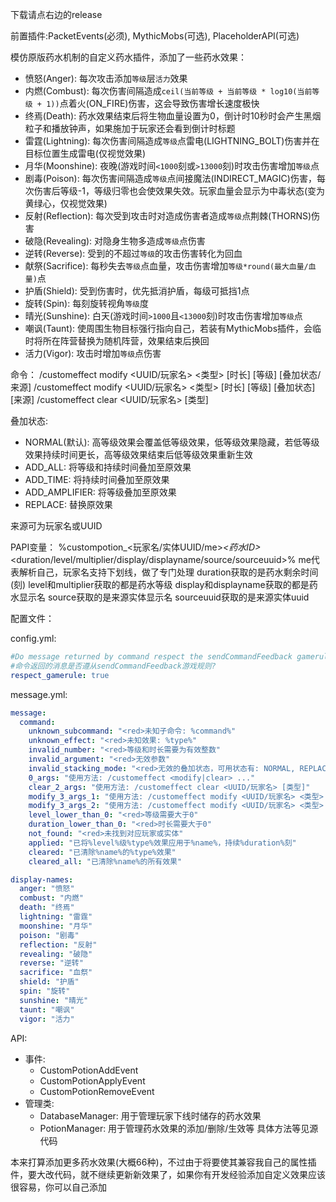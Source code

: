 下载请点右边的release

前置插件:PacketEvents(必须), MythicMobs(可选), PlaceholderAPI(可选)

模仿原版药水机制的自定义药水插件，添加了一些药水效果：
- 愤怒(Anger): 每次攻击添加`等级`层`活力`效果
- 内燃(Combust): 每次伤害间隔造成`ceil(当前等级 + 当前等级 * log10(当前等级 + 1))`点着火(ON_FIRE)伤害，这会导致伤害增长速度极快
- 终焉(Death): 药水效果结束后将生物血量设置为0，倒计时10秒时会产生黑烟粒子和播放钟声，如果施加于玩家还会看到倒计时标题
- 雷霆(Lightning): 每次伤害间隔造成`等级`点雷电(LIGHTNING_BOLT)伤害并在目标位置生成雷电(仅视觉效果)
- 月华(Moonshine): 夜晚(游戏时间`<1000`刻或`>13000`刻)时攻击伤害增加`等级`点
- 剧毒(Poison): 每次伤害间隔造成`等级`点间接魔法(INDIRECT_MAGIC)伤害，每次伤害后等级-1，等级归零也会使效果失效。玩家血量会显示为中毒状态(变为黄绿心，仅视觉效果)
- 反射(Reflection): 每次受到攻击时对造成伤害者造成`等级`点荆棘(THORNS)伤害
- 破隐(Revealing): 对隐身生物多造成`等级`点伤害
- 逆转(Reverse): 受到的不超过`等级`的攻击伤害转化为回血
- 献祭(Sacrifice): 每秒失去`等级`点血量，攻击伤害增加`等级*round(最大血量/血量)`点
- 护盾(Shield): 受到伤害时，优先抵消护盾，每级可抵挡1点
- 旋转(Spin): 每刻旋转视角`等级`度
- 晴光(Sunshine): 白天(游戏时间`>1000`且`<13000`刻)时攻击伤害增加`等级`点
- 嘲讽(Taunt): 使周围生物目标强行指向自己，若装有MythicMobs插件，会临时将所在阵营替换为随机阵营，效果结束后换回
- 活力(Vigor): 攻击时增加`等级`点伤害

命令：
/customeffect modify <UUID/玩家名> <类型> [时长] [等级] [叠加状态/来源]
/customeffect modify <UUID/玩家名> <类型> [时长] [等级] [叠加状态] [来源]
/customeffect clear <UUID/玩家名> [类型]

叠加状态: 
- NORMAL(默认): 高等级效果会覆盖低等级效果，低等级效果隐藏，若低等级效果持续时间更长，高等级效果结束后低等级效果重新生效
- ADD_ALL: 将等级和持续时间叠加至原效果
- ADD_TIME: 将持续时间叠加至原效果
- ADD_AMPLIFIER: 将等级叠加至原效果
- REPLACE: 替换原效果

来源可为玩家名或UUID

PAPI变量：
%custompotion_<玩家名/实体UUID/me>_<药水ID>_<duration/level/multiplier/display/displayname/source/sourceuuid>%
me代表解析自己，玩家名支持下划线，做了专门处理
duration获取的是药水剩余时间(刻)
level和multiplier获取的都是药水等级
display和displayname获取的都是药水显示名
source获取的是来源实体显示名
sourceuuid获取的是来源实体uuid

配置文件：

config.yml:
```yaml
#Do message returned by command respect the sendCommandFeedback gamerule?
#命令返回的消息是否遵从sendCommandFeedback游戏规则?
respect_gamerule: true
```

message.yml:
```yaml
message:
  command:
    unknown_subcommand: "<red>未知子命令: %command%"
    unknown_effect: "<red>未知效果: %type%"
    invalid_number: "<red>等级和时长需要为有效整数"
    invalid_argument: "<red>无效参数"
    invalid_stacking_mode: "<red>无效的叠加状态，可用状态有: NORMAL, REPLACE, ADD_ALL, ADD_TIME, ADD_AMPLIFIER"
    0_args: "使用方法: /customeffect <modify|clear> ..."
    clear_2_args: "使用方法: /customeffect clear <UUID/玩家名> [类型]"
    modify_3_args_1: "使用方法: /customeffect modify <UUID/玩家名> <类型> [时长] [等级] [叠加状态/来源]"
    modify_3_args_2: "使用方法: /customeffect modify <UUID/玩家名> <类型> [时长] [等级] [叠加状态] [来源]"
    level_lower_than_0: "<red>等级需要大于0"
    duration_lower_than_0: "<red>时长需要大于0"
    not_found: "<red>未找到对应玩家或实体"
    applied: "已将%level%级%type%效果应用于%name%，持续%duration%刻"
    cleared: "已清除%name%的%type%效果"
    cleared_all: "已清除%name%的所有效果"

display-names:
  anger: "愤怒"
  combust: "内燃"
  death: "终焉"
  lightning: "雷霆"
  moonshine: "月华"
  poison: "剧毒"
  reflection: "反射"
  revealing: "破隐"
  reverse: "逆转"
  sacrifice: "血祭"
  shield: "护盾"
  spin: "旋转"
  sunshine: "晴光"
  taunt: "嘲讽"
  vigor: "活力"
```

API:
- 事件:
  - CustomPotionAddEvent
  - CustomPotionApplyEvent
  - CustomPotionRemoveEvent
- 管理类:
  - DatabaseManager: 用于管理玩家下线时储存的药水效果
  - PotionManager: 用于管理药水效果的添加/删除/生效等
具体方法等见源代码 

本来打算添加更多药水效果(大概66种)，不过由于将要使其兼容我自己的属性插件，要大改代码，就不继续更新新效果了，如果你有开发经验添加自定义效果应该很容易，你可以自己添加
